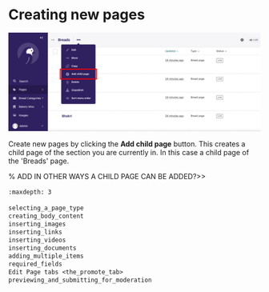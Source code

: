 # Creating new pages

![Page listing, with "Actions" dropdown expanded in the header. The "Add child page" button within is highlighted in red](../../_static/images/screen09.1_page_more_dropdown.png)

Create new pages by clicking the **Add child page** button. This creates a child page of the section you are currently in. In this case a child page of the 'Breads' page.

% ADD IN OTHER WAYS A CHILD PAGE CAN BE ADDED?>>

```{toctree}
:maxdepth: 3

selecting_a_page_type
creating_body_content
inserting_images
inserting_links
inserting_videos
inserting_documents
adding_multiple_items
required_fields
Edit Page tabs <the_promote_tab>
previewing_and_submitting_for_moderation
```
